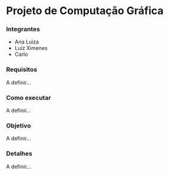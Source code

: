# Projeto de Computação Gráfica

### Integrantes
- Ana Luiza
- Luiz Ximenes
- Carlo

### Requisitos
A definir...

### Como executar
A definir...

### Objetivo
A definir...

### Detalhes
A definir...
